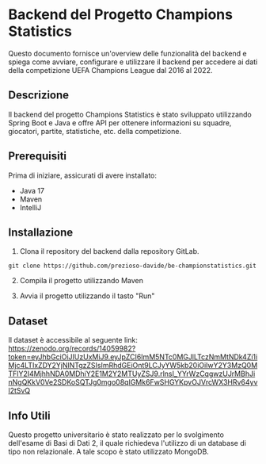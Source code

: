 # Backend del Progetto Champions Statistics

Questo documento fornisce un'overview delle funzionalità del backend e spiega come avviare, configurare e utilizzare il backend per accedere ai dati della competizione UEFA Champions League dal 2016 al 2022.


## Descrizione

Il backend del progetto Champions Statistics è stato sviluppato utilizzando Spring Boot e Java e offre API per ottenere informazioni su squadre, giocatori, partite, statistiche, etc. della competizione.


## Prerequisiti

Prima di iniziare, assicurati di avere installato:

- Java 17
- Maven
- IntelliJ


## Installazione

1) Clona il repository del backend dalla repository GitLab.
```
git clone https://github.com/prezioso-davide/be-championstatistics.git
```

2) Compila il progetto utilizzando Maven

3) Avvia il progetto utilizzando il tasto "Run"

## Dataset

Il dataset è accessibile al seguente link: https://zenodo.org/records/14059982?token=eyJhbGciOiJIUzUxMiJ9.eyJpZCI6ImM5NTc0MGJlLTczNmMtNDk4Zi1iMjc4LTIxZDY2YjNlNTgzZSIsImRhdGEiOnt9LCJyYW5kb20iOiIwY2Y3MzQ0MTFlY2I4MjhhNDA0MDhiY2E1M2Y2MTUyZSJ9.rlnsI_YYrWzCqgwzUJrMBhJinNgQKkV0Ve2SDKoSQTJg0mgo08qIGMk6FwSHGYKpvOJVrcWX3HRv64yvl2tSvQ

## Info Utili

Questo progetto universitario è stato realizzato per lo svolgimento dell'esame di Basi di Dati 2, il quale richiedeva l'utilizzo di un database di tipo non relazionale. A tale scopo è stato utilizzato MongoDB.
